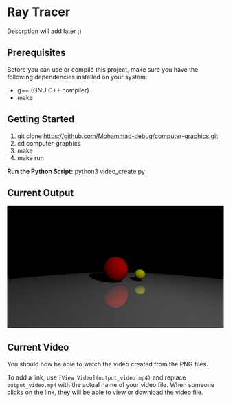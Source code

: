 # Ray Tracer

Descrption will add later ;)

## Prerequisites

Before you can use or compile this project, make sure you have the following dependencies installed on your system:

- g++ (GNU C++ compiler)
- make

## Getting Started

1. git clone https://github.com/Mohammad-debug/computer-graphics.git
2. cd computer-graphics
3. make
4. make run

**Run the Python Script:** python3 video_create.py

## Current Output
![Output Image](output.png)

## Current Video
You should now be able to watch the video created from the PNG files.

To add a link, use `[View Video](output_video.mp4)` and replace `output_video.mp4` with the actual name of your video file. When someone clicks on the link, they will be able to view or download the video file.



